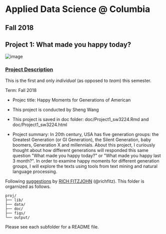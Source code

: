 # Applied Data Science @ Columbia
## Fall 2018
## Project 1: What made you happy today?

![image](figs/title.jpeg)

### [Project Description](doc/)
This is the first and only *individual* (as opposed to *team*) this semester. 

Term: Fall 2018

+ Projec title: Happy Moments for Generations of American
+ This project is conducted by Sheng Wang
+ This project is saved in doc folder: doc/Project1_sw3224.Rmd and doc/Project1_sw3224.html

+ Project summary: In 20th century, USA has five generation groups: the Greatest Generation (or GI Generation), the Silent Generation, baby boomers, Generation X and millennials. About this project, I curiously thought about how different generations will responded this same question "What made you happy today?" or "What made you happy last 3 month?". In order to examine happy moments for different generation groups, I will explore the texts using tools from text mining and natural language processing.

Following [suggestions](http://nicercode.github.io/blog/2013-04-05-projects/) by [RICH FITZJOHN](http://nicercode.github.io/about/#Team) (@richfitz). This folder is orgarnized as follows.

```
proj/ 
├── lib/
├── data/
├── doc/
├── figs/
└── output/
```

Please see each subfolder for a README file.
